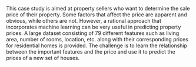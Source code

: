This case study is aimed at property sellers who want to determine the sale price of their property. Some factors that affect the price are apparent and obvious, while others are not. However, a rational approach that incorporates machine learning can be very useful in predicting property prices. A large dataset consisting of 79 different features such as living area, number of rooms, location, etc. along with their corresponding prices for residential homes is provided. The challenge is to learn the relationship between the important features and the price and use it to predict the prices of a new set of houses.
